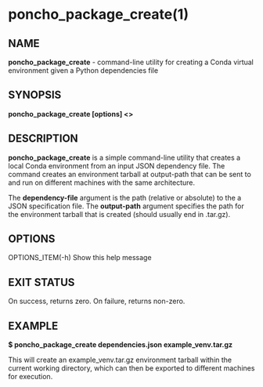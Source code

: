 






















# poncho_package_create(1)

## NAME
**poncho_package_create** - command-line utility for creating a Conda virtual environment given a Python dependencies file

## SYNOPSIS

****poncho_package_create [options] <dependency-file> <<output-path>>****

## DESCRIPTION

**poncho_package_create** is a simple command-line utility that creates a local Conda environment from an input JSON dependency file.
The command creates an environment tarball at output-path that can be sent to and run on different machines with the same architecture.

The **dependency-file** argument is the path (relative or absolute) to the a JSON specification file. The **output-path** argument specifies the path for the environment tarball that is created
(should usually end in .tar.gz).

## OPTIONS

OPTIONS_ITEM(-h)        Show this help message

## EXIT STATUS

On success, returns zero. On failure, returns non-zero.

## EXAMPLE

**$ poncho_package_create dependencies.json example_venv.tar.gz**

This will create an example_venv.tar.gz environment tarball within the current working directory, which can then be exported to different machines for execution.
